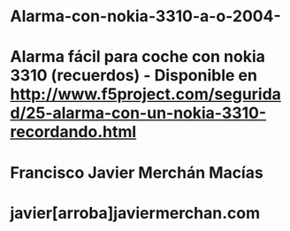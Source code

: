 # Alarma-con-nokia-3310-a-o-2004-
# Alarma fácil para coche con nokia 3310 (recuerdos) - Disponible en http://www.f5project.com/seguridad/25-alarma-con-un-nokia-3310-recordando.html
# Francisco Javier Merchán Macías
# javier[arroba]javiermerchan.com
